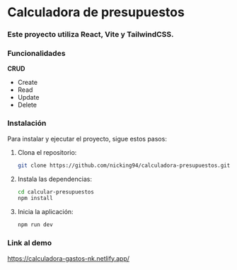 # Calculadora de presupuestos

### Este proyecto utiliza **React**, **Vite** y **TailwindCSS**.

### Funcionalidades

**CRUD**
- Create
- Read
- Update
- Delete

### Instalación

Para instalar y ejecutar el proyecto, sigue estos pasos:

1. Clona el repositorio:
   ```bash
   git clone https://github.com/nicking94/calculadora-presupuestos.git
   ```
2. Instala las dependencias:
   ```bash
   cd calcular-presupuestos
   npm install
   ```
3. Inicia la aplicación:
   ```bash
   npm run dev
   ```

### Link al demo

https://calculadora-gastos-nk.netlify.app/
